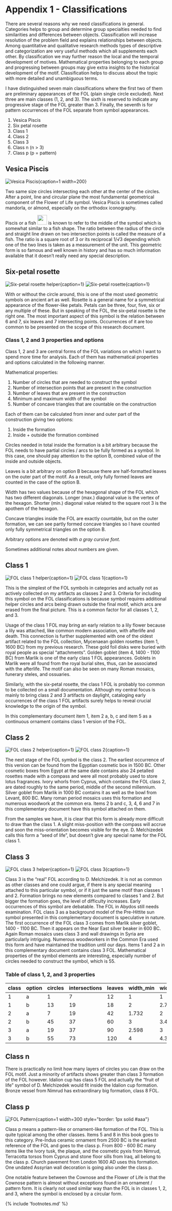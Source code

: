 <!-- pagewrapper -->
# Appendix 1 - Classifications

There are several reasons why we need classifications in general. Categories helps to group and determine group specialties needed to find similarities and differences between objects. Classification will increase resolution of the problem field and explains relationships between objects. Among quantitative and qualitative research methods types of descriptive and categorization are very useful methods which all supplements each other. By classification we may further reason the local and the temporal development of motives. Mathematical properties belonging to each group and progressing between groups may give extra insights to the historical development of the motif. Classification helps to discuss about the topic with more detailed and unambiguous terms.

I have distinguished seven main classifications where the first two of them are preliminary appearances of the FOL (plain single circle excluded). Next three are main classes (1, 2, and 3). The sixth is reserved to indicate any progressive stage of the FOL greater than 3. Finally, the seventh is for pattern occurrences of the FOL separate from symbol appearances.

1. Vesica Piscis
2. Six petal rosette
3. Class 1
4. Class 2
5. Class 3
6. Class n (n > 3)
7. Class p (p = pattern)

## Vesica Piscis

![Vesica Piscis](/media/vesica-piscis.png){caption=1 width=200}

Two same size circles intersecting each other at the center of the circles. After a point, line and circular plane the most fundamental geometrical component of the Flower of Life symbol. Vesica Piscis is sometimes called mandorla, or almond, especially on the orthodox iconography.

Piscis or a fish <img src="./media/smallfish.png" width="30" /> is known to refer to the middle of the symbol which is somewhat similar to a fish shape. The ratio between the radius of the circle and straight line drawn on two intersection points is called the measure of a fish. The ratio is a square root of 3 or its reciprocal 1/√3 depending which one of the two lines is taken as a measurement of the unit. This geometric form is so famous and well known in history and has so much information available that it doesn’t really need any special description.

## Six-petal rosette

![Six-petal rosette helper](/media/fol-class-0-helper.png){caption=1}
![Six-petal rosette](/media/fol-class-0.png){caption=1}
<!-- clear -->

With or without the circle around, this is one of the most used geometric symbols on ancient art as well. Rosette is a general name for a symmetrical appearance of the flower-like petals. Petals can be three, four, five, six or any multiple of these. But in speaking of the FOL, the six-petal rosette is the right one. The most important aspect of this symbol is the relation between 6 and 7, six leaves and 7 intersecting points. Occurrences of it are too common to be presented on the scope of this research document.

### Class 1, 2 and 3 properties and options

Class 1, 2 and 3 are central forms of the FOL variations on which I want to spend more time for analysis. Each of them has mathematical properties and options calculated in the following manner.

Mathematical properties:

1. Number of circles that are needed to construct the symbol
2. Number of intersection points that are present in the construction
3. Number of leaves that are present in the construction
4. Minimum and maximum width of the symbol
5. Number of concave triangles that are countable on the construction

Each of them can be calculated from inner and outer part of the construction giving two options:

1. Inside the formation
2. Inside + outside the formation combined

Circles needed in total inside the formation is a bit arbitrary because the FOL needs to have partial circles / arcs to be fully formed as a symbol. In this case, one should pay attention to the option B, combined value of the inside and outside objects.

Leaves is a bit arbitrary on option B because there are half-formatted leaves on the outer part of the motif. As a result, only fully formed leaves are counted in the case of the option B.

Width has two values because of the hexagonal shape of the FOL which has two different diagonals. Longer (max.) diagonal value is the vertex of the hexagon. Shorter (min.) diagonal value related to the square root 3 is the apothem of the hexagon.

Concave triangles inside the FOL are exactly countable, but on the outer formation, we can see partly formed concave triangles so I have counted only fully symmetrical triangles on the option B.

Arbitrary options are denoted with *a gray cursive font*.

Sometimes additional notes about numbers are given.

## Class 1

![FOL class 1 helper](/media/fol-class-1-helper.png){caption=1}
![FOL class 1](/media/fol-class-1.png){caption=1}
<!-- clear -->

This is the simplest of the FOL symbols in categories and actually not as actively collected on my artifacts as classes 2 and 3. Criteria for including this symbol on the FOL classifications is because symbol requires additional helper circles and arcs being drawn outside the final motif, which arcs are erased from the final picture. This is a common factor for all classes 1, 2, and 3.

Usage of the class 1 FOL may bring an early relation to a lily flower because a lily was attached, like common modern association, with afterlife and death. This connection is further supplemented with one of the oldest artifact related to the FOL collection, Mycenaean golden rosettes (item 1, 1600 BC) from my previous research. These gold foil disks were buried with royal people as special “attachments”<!-- cite author="Irene S. Lemos" title="The Protogeometric Aegean: The Archaeology of the Late Eleventh and Tenth Centuries BC" date="2002" location="Page 130" type="book" href="https://books.google.fi/books?redir_esc=y&hl=fi&id=TIk9smxMvzAC&q=attachments#v=snippet&q=attachments&f=false" -->. Golden goblet (item 4, 1400 - 1100 BC) from Marlik is one of the early class 1 FOL appearances. Goblets in Marlik were all found from the royal burial sites, thus, can be associated with the afterlife. The motif can also be seen on many Roman mosaics, funerary steles, and ossuaries.

Similarly, with the six-petal rosette, the class 1 FOL is probably too common to be collected on a small documentation. Although my central focus is mainly to bring class 2 and 3 artifacts on daylight, cataloging early occurrences of the class 1 FOL artifacts surely helps to reveal crucial knowledge to the origin of the symbol.

In this complementary document item 1, item 2 a, b, c and item 5 as a continuous ornament contains class 1 version of the FOL.

## Class 2

![FOL class 2 helper](/media/fol-class-2-helper.png){caption=1}
![FOL class 2](/media/fol-class-2.png){caption=1}
<!-- clear -->

The next stage of the FOL symbol is the class 2. The earliest occurrence of this version can be found from the Egyptian cosmetic box in 1500 BC. Other cosmetic boxes from Egypt at the same date contains also 24 petalled rosettes made with a compass and were all most probably used to store lotus fragrances. Ivory whorls from Cyprus, which contains the FOL class 2, are dated roughly to the same period, middle of the second millennium. Silver goblet from Marlik in 1000 BC contains it as well as the bowl from Levant, 800 BC. Many roman period mosaics uses this formation and numerous woodwork at the common era. Items 2 b and c, 3, 4, 6 and 7 in this complementary document have this symbol attached on them. 

From the samples we have, it is clear that this form is already more difficult to draw than the class 1. A slight miss-position with the compass will accrue and soon the miss-orientation becomes visible for the eye. D. Melchizedek calls this form a “seed of life”<!-- cite author="Drunvalo Melchizedek" title="The ancient Secret of the Flower of Life, vol 1" date="1999" location="Figure 2-21" type="book" href="" -->, but doesn’t give any special name for the FOL class 1.

## Class 3

![FOL class 3 helper](/media/fol-class-3-helper.png){caption=1}
![FOL class 3](/media/fol-class-3.png){caption=1}
<!-- clear -->

Class 3 is the “real” FOL according to D. Melchizedek. It is not as common as other classes and one could argue, if there is any special meaning attached to this particular symbol, or if it just the same motif than classes 1 and 2. Formation brings no new elements compared to classes 1 and 2. But bigger the formation goes, the level of difficulty increases. Early occurrences of this symbol are debatable. The FOL in Abydos still needs examination. FOL class 3 as a background model of the Pre-Hittite sun symbol presented in this complementary document is speculative in nature. The first occurrence of the FOL class 3 comes from Marlik silver goblet, 1400 - 1100 BC. Then it appears on the Near East silver beaker in 600 BC. Again Roman mosaics uses class 3 and wall drawings in Syria are particularly intriguing. Numerous woodworkers in the Common Era used this form and have maintained the tradition until our days. Items 1 and 2 a in this complementary document contains class 3 FOL. Mathematical properties of the symbol elements are interesting, especially number of circles needed to construct the symbol, which is 55.

### Table of class 1, 2, and 3 properties


|class|option|circles|intersections|leaves|width_min|width_max|triangles|
| --- | ---- | ----- | ----------- | ---- | ------- | ------- | ------- |
|1|a|1 |7 |12 |1    |1    |6 |
|1|b|13|19|18 |2    |2.732|24|
|2|a|7 |19|42 |1.732|2    |24|
|2|b|45|37|60 |3    |3.464|60|
|3|a|19|37|90 |2.598|3    |54|
|3|b|55|73|120|4    |4.330|96|


## Class n

There is practically no limit how many layers of circles you can draw on the FOL motif. Just a minority of artifacts shows greater than class 3 formation of the FOL however. Idalion cup has class 5 FOL and actually the “fruit of life” symbol of D. Melchizedek would fit inside the Idalion cup formation. Bronze vessel from Nimrud has extraordinary big formation, class 8 FOL. 

## Class p

![FOL Pattern](/media/folpattern.png){caption=1 width=300 style="border: 1px solid #aaa"}

Class p means a pattern-like or ornament-like formation of the FOL. This is quite typical among the other classes. Items 5 and 8 in this book goes to this category. Pre-Indus ceramic ornament from 2500 BC is the earliest reference of the FOL and goes to the class p. From 800 - 600 BC many items like the Ivory tusk, the plaque, and the cosmetic pyxis from Nimrud, Terracotta torsos from Cyprus and stone floor sills from Iraq, all belong to the class p. Church pavement from London 1600 AD uses this formation. One undated Assyrian wall decoration is going also under the class p.

One notable feature between the Cownose and the Flower of Life is that the Cownose pattern is almost without exceptions found in an ornament / pattern form. It is clearly not used similar way than the FOL is in classes 1, 2, and 3, where the symbol is enclosed by a circular form.

<!-- endpagewrapper -->

{% include 'footnotes.md' %}
